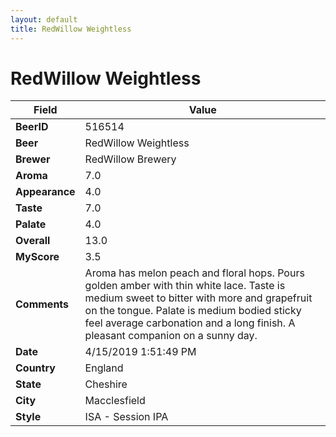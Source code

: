 ```yaml
---
layout: default
title: RedWillow Weightless
---
```


# RedWillow Weightless

| Field         | Value     |
|---------------|-----------|
| **BeerID** | 516514 |
| **Beer** | RedWillow Weightless |
| **Brewer** | RedWillow Brewery |
| **Aroma** | 7.0 |
| **Appearance** | 4.0 |
| **Taste** | 7.0 |
| **Palate** | 4.0 |
| **Overall** | 13.0 |
| **MyScore** | 3.5 |
| **Comments** | Aroma has melon peach and floral hops.  Pours golden amber with thin white lace. Taste is medium sweet to bitter with more and grapefruit on the tongue. Palate is medium bodied sticky feel average carbonation and a long finish. A pleasant companion on a sunny day. |
| **Date** | 4/15/2019 1:51:49 PM |
| **Country** | England |
| **State** | Cheshire |
| **City** | Macclesfield |
| **Style** | ISA - Session IPA |
